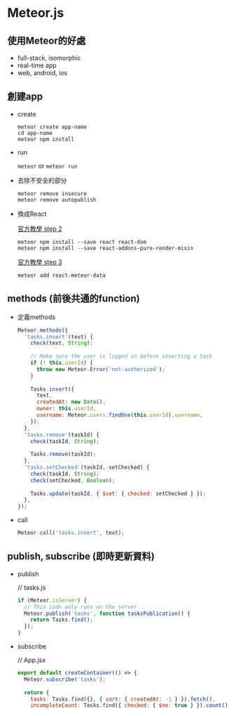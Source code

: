# Meteor.js

## 使用Meteor的好處
* full-stack, isomorphic
* real-time app
* web, android, ios

## 創建app
* create

    ```
    meteor create app-name
    cd app-name
    meteor npm install
    ```

* run

    ```meteor``` or ```meteor run```
    
* 去除不安全的部分

    ```
    meteor remove insecure
    meteor remove autopublish
    ```

* 換成React

    [官方教學 step 2](https://www.meteor.com/tutorials/react/components)
    ```
    meteor npm install --save react react-dom
    meteor npm install --save react-addons-pure-render-mixin
    ```
    [官方教學 step 3](https://www.meteor.com/tutorials/react/collections)
    ```
    meteor add react-meteor-data
    ```

## methods (前後共通的function)

* 定義methods

    ```js
    Meteor.methods({
      'tasks.insert'(text) {
        check(text, String);
     
        // Make sure the user is logged in before inserting a task
        if (! this.userId) {
          throw new Meteor.Error('not-authorized');
        }
     
        Tasks.insert({
          text,
          createdAt: new Date(),
          owner: this.userId,
          username: Meteor.users.findOne(this.userId).username,
        });
      },
      'tasks.remove'(taskId) {
        check(taskId, String);
     
        Tasks.remove(taskId);
      },
      'tasks.setChecked'(taskId, setChecked) {
        check(taskId, String);
        check(setChecked, Boolean);
     
        Tasks.update(taskId, { $set: { checked: setChecked } });
      },
    });
    ```
* call

    ```js
    Meteor.call('tasks.insert', text);
    ```

## publish, subscribe (即時更新資料)

* publish

    // tasks.js
    ```js
    if (Meteor.isServer) {
      // This code only runs on the server
      Meteor.publish('tasks', function tasksPublication() {
        return Tasks.find();
      });
    }
    ```

* subscribe

    // App.jsx
    ```js
    export default createContainer(() => {
      Meteor.subscribe('tasks');
     
      return {
        tasks: Tasks.find({}, { sort: { createdAt: -1 } }).fetch(),
        incompleteCount: Tasks.find({ checked: { $ne: true } }).count(),
    ```

